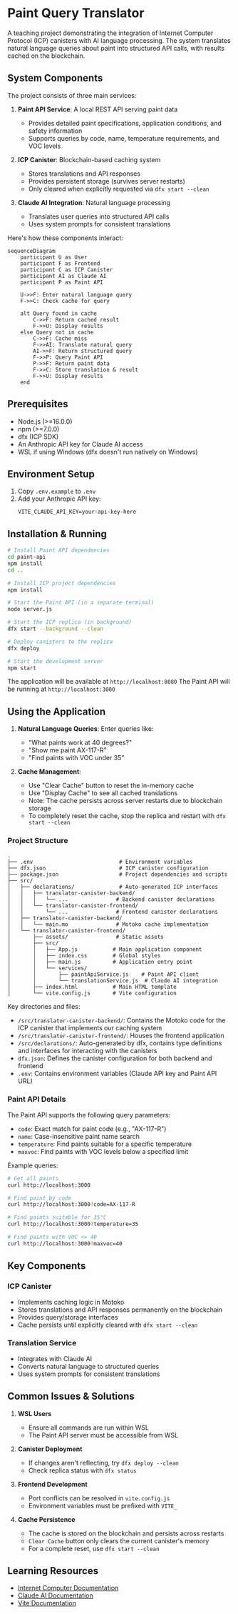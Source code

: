 # Paint Query Translator

A teaching project demonstrating the integration of Internet Computer Protocol (ICP) canisters with AI language processing. The system translates natural language queries about paint into structured API calls, with results cached on the blockchain.

## System Components

The project consists of three main services:

1. **Paint API Service**: A local REST API serving paint data

   - Provides detailed paint specifications, application conditions, and safety information
   - Supports queries by code, name, temperature requirements, and VOC levels

2. **ICP Canister**: Blockchain-based caching system

   - Stores translations and API responses
   - Provides persistent storage (survives server restarts)
   - Only cleared when explicitly requested via `dfx start --clean`

3. **Claude AI Integration**: Natural language processing
   - Translates user queries into structured API calls
   - Uses system prompts for consistent translations

Here's how these components interact:

```mermaid
sequenceDiagram
    participant U as User
    participant F as Frontend
    participant C as ICP Canister
    participant AI as Claude AI
    participant P as Paint API

    U->>F: Enter natural language query
    F->>C: Check cache for query

    alt Query found in cache
        C->>F: Return cached result
        F->>U: Display results
    else Query not in cache
        C->>F: Cache miss
        F->>AI: Translate natural query
        AI->>F: Return structured query
        F->>P: Query Paint API
        P->>F: Return paint data
        F->>C: Store translation & result
        F->>U: Display results
    end
```

## Prerequisites

- Node.js (>=16.0.0)
- npm (>=7.0.0)
- dfx (ICP SDK)
- An Anthropic API key for Claude AI access
- WSL if using Windows (dfx doesn't run natively on Windows)

## Environment Setup

1. Copy `.env.example` to `.env`
2. Add your Anthropic API key:
   ```
   VITE_CLAUDE_API_KEY=your-api-key-here
   ```

## Installation & Running

```bash
# Install Paint API dependencies
cd paint-api
npm install
cd ..

# Install ICP project dependencies
npm install

# Start the Paint API (in a separate terminal)
node server.js

# Start the ICP replica (in background)
dfx start --background --clean

# Deploy canisters to the replica
dfx deploy

# Start the development server
npm start
```

The application will be available at `http://localhost:8080`
The Paint API will be running at `http://localhost:3000`

## Using the Application

1. **Natural Language Queries**: Enter queries like:

   - "What paints work at 40 degrees?"
   - "Show me paint AX-117-R"
   - "Find paints with VOC under 35"

2. **Cache Management**:
   - Use "Clear Cache" button to reset the in-memory cache
   - Use "Display Cache" to see all cached translations
   - Note: The cache persists across server restarts due to blockchain storage
   - To completely reset the cache, stop the replica and restart with `dfx start --clean`

### Project Structure

```
.
├── .env                           # Environment variables
├── dfx.json                       # ICP canister configuration
├── package.json                   # Project dependencies and scripts
├── src/
│   ├── declarations/              # Auto-generated ICP interfaces
│   │   ├── translator-canister-backend/
│   │   │   └── ...               # Backend canister declarations
│   │   └── translator-canister-frontend/
│   │       └── ...               # Frontend canister declarations
│   ├── translator-canister-backend/
│   │   └── main.mo               # Motoko cache implementation
│   └── translator-canister-frontend/
│       ├── assets/               # Static assets
│       ├── src/
│       │   ├── App.js           # Main application component
│       │   ├── index.css        # Global styles
│       │   ├── main.js          # Application entry point
│       │   └── services/
│       │       ├── paintApiService.js    # Paint API client
│       │       └── translationService.js  # Claude AI integration
│       ├── index.html           # Main HTML template
│       └── vite.config.js       # Vite configuration
```

Key directories and files:

- `/src/translator-canister-backend/`: Contains the Motoko code for the ICP canister that implements our caching system
- `/src/translator-canister-frontend/`: Houses the frontend application
- `/src/declarations/`: Auto-generated by dfx, contains type definitions and interfaces for interacting with the canisters
- `dfx.json`: Defines the canister configuration for both backend and frontend
- `.env`: Contains environment variables (Claude API key and Paint API URL)

### Paint API Details

The Paint API supports the following query parameters:

- `code`: Exact match for paint code (e.g., "AX-117-R")
- `name`: Case-insensitive paint name search
- `temperature`: Find paints suitable for a specific temperature
- `maxvoc`: Find paints with VOC levels below a specified limit

Example queries:

```bash
# Get all paints
curl http://localhost:3000

# Find paint by code
curl http://localhost:3000?code=AX-117-R

# Find paints suitable for 35°C
curl http://localhost:3000?temperature=35

# Find paints with VOC <= 40
curl http://localhost:3000?maxvoc=40
```

## Key Components

### ICP Canister

- Implements caching logic in Motoko
- Stores translations and API responses permanently on the blockchain
- Provides query/storage interfaces
- Cache persists until explicitly cleared with `dfx start --clean`

### Translation Service

- Integrates with Claude AI
- Converts natural language to structured queries
- Uses system prompts for consistent translations

## Common Issues & Solutions

1. **WSL Users**

   - Ensure all commands are run within WSL
   - The Paint API server must be accessible from WSL

2. **Canister Deployment**

   - If changes aren't reflecting, try `dfx deploy --clean`
   - Check replica status with `dfx status`

3. **Frontend Development**

   - Port conflicts can be resolved in `vite.config.js`
   - Environment variables must be prefixed with `VITE_`

4. **Cache Persistence**
   - The cache is stored on the blockchain and persists across restarts
   - `Clear Cache` button only clears the current canister's memory
   - For a complete reset, use `dfx start --clean`

## Learning Resources

- [Internet Computer Documentation](https://internetcomputer.org/docs/current/developer-docs/ic-overview)
- [Claude AI Documentation](https://docs.anthropic.com/claude/docs)
- [Vite Documentation](https://vitejs.dev/guide/)
